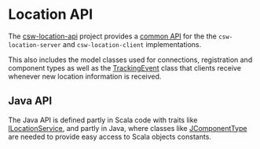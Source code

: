 # Location API

The [csw-location-api]($github.base_url$/csw-location/csw-location-api) project provides a
[common API]($github.base_url$/csw-location/csw-location-api/src/main/scala/csw/location/api/scaladsl/LocationService.scala) for the the `csw-location-server` and `csw-location-client` implementations.

This also includes the model classes used for connections, registration and component types as well as the
[TrackingEvent]($github.base_url$/csw-location/csw-location-api/src/main/scala/csw/location/api/models/TrackingEvent.scala) class that clients receive whenever new location information is received.

## Java API

The Java API is defined partly in Scala code with traits like
[ILocationService]($github.base_url$/csw-location/csw-location-api/src/main/scala/csw/location/api/javadsl/ILocationService.scala), and partly in Java, where classes like
[JComponentType]($github.base_url$/csw-location/csw-location-api/src/main/java/csw/location/api/javadsl/JComponentType.java) are needed to provide easy access to Scala objects constants.
